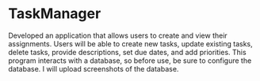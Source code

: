 # TaskManager
Developed an application that allows users to create and view their assignments. Users will be able to create new tasks, update existing tasks, delete tasks, provide descriptions, set due dates, and add priorities.
This program interacts with a database, so before use, be sure to configure the database. I will upload screenshots of the database.
